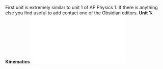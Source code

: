 First unit is extremely similar to unit 1 of AP Physics 1. If there is anything else you find useful to add contact one of the Obsidian editors. 
**Unit 1: Kinematics**![](U1kinematics.txt)
